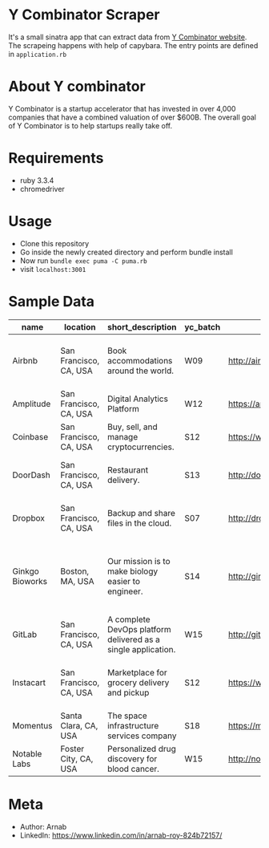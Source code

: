 # Y Combinator Scraper
It's a small sinatra app that can extract data from [Y Combinator website](https://www.ycombinator.com/companies). The scrapeing happens with help of capybara. The entry points are defined in `application.rb`

# About Y combinator
Y Combinator is a startup accelerator that has invested in over 4,000 companies that have a combined valuation of over $600B. The overall goal of Y Combinator is to help startups really take off.

# Requirements
- ruby 3.3.4
- chromedriver

# Usage
- Clone this repository
- Go inside the newly created directory and perform bundle install
- Now run `bundle exec puma -C puma.rb`
- visit `localhost:3001`

# Sample Data

|name           |location              |short_description                                            |yc_batch|website                  |founders                                                        |founder_linkedins                                                                                                                                                                                                       |
|---------------|----------------------|-------------------------------------------------------------|--------|-------------------------|----------------------------------------------------------------|------------------------------------------------------------------------------------------------------------------------------------------------------------------------------------------------------------------------|
|Airbnb         |San Francisco, CA, USA|Book accommodations around the world.                        |W09     |http://airbnb.com        |Brian Chesky, Nathan Blecharczyk, Joe Gebbia                    |https://www.linkedin.com/in/brianchesky/, https://www.linkedin.com/in/blecharczyk/, https://www.linkedin.com/in/jgebbia/                                                                                                |
|Amplitude      |San Francisco, CA, USA|Digital Analytics Platform                                   |W12     |https://amplitude.com    |Spenser Skates, Curtis Liu                                      |https://www.linkedin.com/in/spenserskates, https://www.linkedin.com/in/jerry-klingenberger-15027791                                                                                                                     |
|Coinbase       |San Francisco, CA, USA|Buy, sell, and manage cryptocurrencies.                      |S12     |https://www.coinbase.com |Brian Armstrong                                                 |https://www.linkedin.com/in/barmstrong/                                                                                                                                                                                 |
|DoorDash       |San Francisco, CA, USA|Restaurant delivery.                                         |S13     |http://doordash.com      |Tony Xu, Andy Fang, Stanley Tang                                |https://www.linkedin.com/in/xutony, https://www.linkedin.com/in/fangsterr, https://www.linkedin.com/in/stanleytang                                                                                                      |
|Dropbox        |San Francisco, CA, USA|Backup and share files in the cloud.                         |S07     |http://dropbox.com       |Drew Houston, Arash Ferdowsi                                    |https://www.linkedin.com/in/drewhouston/, https://www.linkedin.com/in/arashferdowsi/                                                                                                                                    |
|Ginkgo Bioworks|Boston, MA, USA       |Our mission is to make biology easier to engineer.           |S14     |http://ginkgobioworks.com|Barry Canton, Austin Che, Jason Kelly, Tom Knight, Reshma Shetty|https://www.linkedin.com/in/barry-canton-6826424/, https://www.linkedin.com/in/austinche/, https://www.linkedin.com/in/jrkelly2/, https://www.linkedin.com/in/tom-knight-2236324/, https://www.linkedin.com/in/rpshetty/|
|GitLab         |San Francisco, CA, USA|A complete DevOps platform delivered as a single application.|W15     |http://gitlab.com/       |Sid Sijbrandij, Dmytro Zaporozhets                              |http://nl.linkedin.com/in/sijbrandij, https://www.linkedin.com/in/dzaporozhets                                                                                                                                          |
|Instacart      |San Francisco, CA, USA|Marketplace for grocery delivery and pickup                  |S12     |https://www.instacart.com|Apoorva Mehta, Brandon Leonardo, Max Mullen                     |https://www.linkedin.com/in/apoorvamehta/, https://www.linkedin.com/in/leonardo/, https://www.linkedin.com/in/maxmullen/                                                                                                |
|Momentus       |Santa Clara, CA, USA  |The space infrastructure services company                    |S18     |https://momentus.space   |Mikhail Kokorich                                                |https://linkedin.com/in/kokorich                                                                                                                                                                                        |
|Notable Labs   |Foster City, CA, USA  |Personalized drug discovery for blood cancer.                |W15     |http://notablelabs.com   |Matthew De Silva, Pete Quinzio                                  |https://www.linkedin.com/in/matthewdesilva/, https://www.linkedin.com/in/peter-quinzio-26083a35                                                                                                                         |



# Meta
- Author: Arnab
- LinkedIn: https://www.linkedin.com/in/arnab-roy-824b72157/
